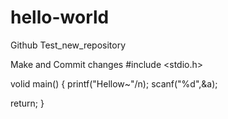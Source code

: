 # hello-world
Github Test_new_repository

Make and Commit changes
#include <stdio.h>

volid main()
{
  printf("Hellow~"/n);
  scanf("%d",&a);
  
  return;
}  

